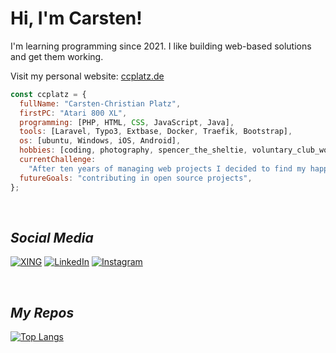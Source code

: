 # Hi, I'm Carsten!

I'm learning programming since 2021. I like building web-based solutions and get them working.

Visit my personal website: [ccplatz.de](https://ccplatz.de)

```javascript
const ccplatz = {
  fullName: "Carsten-Christian Platz",
  firstPC: "Atari 800 XL",
  programming: [PHP, HTML, CSS, JavaScript, Java],
  tools: [Laravel, Typo3, Extbase, Docker, Traefik, Bootstrap],
  os: [ubuntu, Windows, iOS, Android],
  hobbies: [coding, photography, spencer_the_sheltie, voluntary_club_work],
  currentChallenge:
    "After ten years of managing web projects I decided to find my happiness in developing websites.",
  futureGoals: "contributing in open source projects",
};
```

<br>

## _Social Media_

[![XING](https://img.shields.io/badge/xing-%23006567.svg?style=for-the-badge&logo=xing&logoColor=white)](https://www.xing.com/profile/CarstenChristian_Platz/cv)
[![LinkedIn](https://img.shields.io/badge/linkedin-%230077B5.svg?style=for-the-badge&logo=linkedin&logoColor=white)](https://www.linkedin.com/in/carsten-christian-platz-7707aa279/)
[![Instagram](https://img.shields.io/badge/Instagram-%23E4405F.svg?style=for-the-badge&logo=Instagram&logoColor=white)](https://www.instagram.com/ccplatz/)

<br>

## _My Repos_

[![Top Langs](https://github-readme-stats.vercel.app/api/top-langs/?username=ccplatz&theme=dark&hide_border=false&no-bg=true&no-frame=true&langs_count=10)](https://github.com/anuraghazra/github-readme-stats)
